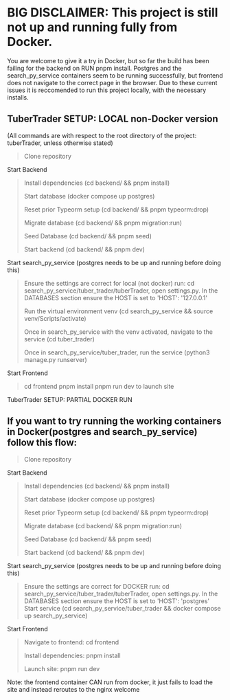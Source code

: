 

# BIG DISCLAIMER: This project is still not up and running fully from Docker. 
You are 
welcome to give it a try in Docker, but so far the build has been failing for the backend
on RUN pnpm install. Postgres and the search_py_service containers seem to be running successfully, but frontend 
does not navigate to the correct page in the browser. Due to these current issues it is reccomended to run this
project locally, with the necessary installs.


## TuberTrader SETUP: LOCAL non-Docker version
(All commands are with respect to the root directory of the project: tuberTrader, unless otherwise stated)

> Clone repository

Start Backend
> Install dependencies (cd backend/ && pnpm install)
> 
> Start database (docker compose up postgres)
> 
> Reset prior Typeorm setup (cd backend/ && pnpm typeorm:drop)
> 
> Migrate database (cd backend/ && pnpm migration:run)
> 
> Seed Database (cd backend/ && pnpm seed)
> 
> Start backend (cd backend/ && pnpm dev)
> 

Start search_py_service (postgres needs to be up and running before doing this)
> Ensure the settings are correct for local (not docker) run: cd search_py_service/tuber_trader/tuberTrader, open settings.py. In the DATABASES section ensure the HOST is set to 'HOST': '127.0.0.1'
> 
> Run the virtual environment venv (cd search_py_service && source venv/Scripts/activate)
> 
> Once in search_py_service with the venv activated, navigate to the service (cd tuber_trader)
> 
> Once in search_py_service/tuber_trader, run the service (python3 manage.py runserver)

Start Frontend
> cd frontend
> pnpm install
> pnpm run dev to launch site

TuberTrader SETUP: PARTIAL DOCKER RUN

## If you want to try running the working containers in Docker(postgres and search_py_service) follow this flow:

> Clone repository

 Start Backend
> Install dependencies (cd backend/ && pnpm install)
>
> Start database (docker compose up postgres)
>
> Reset prior Typeorm setup (cd backend/ && pnpm typeorm:drop)
>
> Migrate database (cd backend/ && pnpm migration:run)
>
> Seed Database (cd backend/ && pnpm seed)
>
> Start backend (cd backend/ && pnpm dev)
>

Start search_py_service (postgres needs to be up and running before doing this)
> Ensure the settings are correct for DOCKER run: cd search_py_service/tuber_trader/tuberTrader, open settings.py. In the DATABASES section ensure the HOST is set to 'HOST': 'postgres'
> Start service (cd search_py_service/tuber_trader && docker compose up search_py_service)

Start Frontend
>Navigate to frontend:  cd frontend
> 
>Install dependencies:  pnpm install
> 
> Launch site: pnpm run dev 
> 
Note: the frontend container CAN run from docker, it just fails to load the site and instead reroutes to the nginx welcome 
